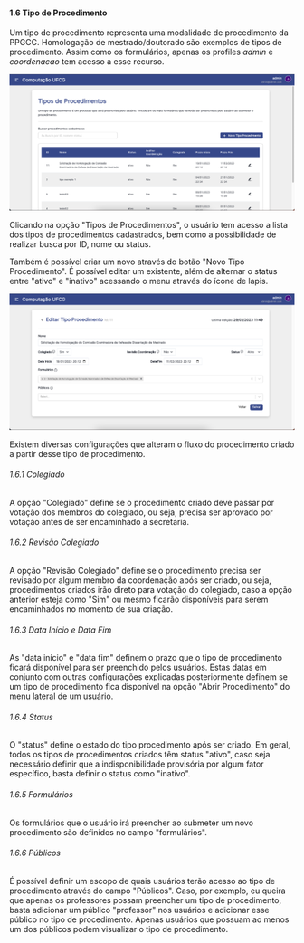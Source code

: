#### 1.6 Tipo de Procedimento

Um tipo de procedimento representa uma modalidade de procedimento da PPGCC. Homologação de mestrado/doutorado são exemplos de tipos de procedimento. Assim como os formulários, apenas os profiles _admin_ e _coordenacao_ tem acesso a esse recurso.

![listagem tipos procedimentos image](/screenshots/listagem-tipos-procedimentos.png)

Clicando na opção "Tipos de Procedimentos", o usuário tem acesso a lista dos tipos de procedimentos cadastrados, bem como a possibilidade de realizar busca por ID, nome ou status.

Também é possível criar um novo através do botão "Novo Tipo Procedimento". É possível editar um existente, além de alternar o status entre "ativo" e "inativo" acessando o menu através do ícone de lapis.

![editar tipo procedimento image](/screenshots/eidtar-tipo-procedimento.png)

Existem diversas configurações que alteram o fluxo do procedimento criado a partir desse tipo de procedimento.

###### 1.6.1 Colegiado

A opção "Colegiado" define se o procedimento criado deve passar por votação dos membros do colegiado, ou seja, precisa ser aprovado por votação antes de ser encaminhado a secretaria.

###### 1.6.2 Revisão Colegiado

A opção "Revisão Colegiado" define se o procedimento precisa ser revisado por algum membro da coordenação após ser criado, ou seja, procedimentos criados irão direto para votação do colegiado, caso a opção anterior esteja como "Sim" ou mesmo ficarão disponíveis para serem encaminhados no momento de sua criação.

###### 1.6.3 Data Início e Data Fim

As "data início" e "data fim" definem o prazo que o tipo de procedimento ficará disponível para ser preenchido pelos usuários. Estas datas em conjunto com outras configurações explicadas posteriormente definem se um tipo de procedimento fica disponível na opção "Abrir Procedimento" do menu lateral de um usuário.

###### 1.6.4 Status

O "status" define o estado do tipo procedimento após ser criado. Em geral, todos os tipos de procedimentos criados têm status "ativo", caso seja necessário definir que a indisponibilidade provisória por algum fator específico, basta definir o status como "inativo".

###### 1.6.5 Formulários

Os formulários que o usuário irá preencher ao submeter um novo procedimento são definidos no campo "formulários".

###### 1.6.6 Públicos

É possível definir um escopo de quais usuários terão acesso ao tipo de procedimento através do campo "Públicos". Caso, por exemplo, eu queira que apenas os professores possam preencher um tipo de procedimento, basta adicionar um público "professor" nos usuários e adicionar esse público no tipo de procedimento. Apenas usuários que possuam ao menos um dos públicos podem visualizar o tipo de procedimento.

